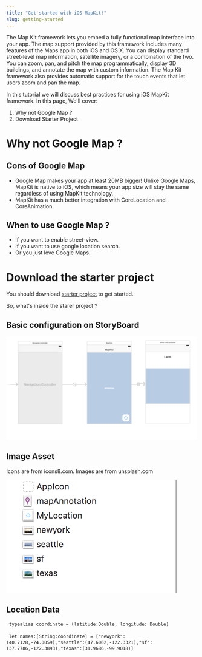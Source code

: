 ```yaml
---
title: "Get started with iOS MapKit!"
slug: getting-started
---
```


The Map Kit framework lets you embed a fully functional map interface into your app. The map support provided by this framework includes many features of the Maps app in both iOS and OS X. You can display standard street-level map information, satellite imagery, or a combination of the two. You can zoom, pan, and pitch the map programmatically, display 3D buildings, and annotate the map with custom information. The Map Kit framework also provides automatic support for the touch events that let users zoom and pan the map.

In this tutorial we will discuss best practices for using iOS MapKit framework. In this page, We'll cover:

1. Why not Google Map ?
2. Download Starter Project

# Why not Google Map ?

## Cons of Google Map

- Google Map makes your app at least 20MB bigger! Unlike Google Maps, MapKit is native to iOS, which means your app size will stay the same regardless of using MapKit technology.
- MapKit has a much better integration with CoreLocation and CoreAnimation.

## When to use Google Map ?

- If you want to enable street-view.
- If you want to use google location search.
- Or you just love Google Maps.

# Download the starter project

You should download [starter project](https://github.com/hao44le/MapKit-Tutorial-Beginner) to get started.

So, what's inside the starer project ?

## Basic configuration on StoryBoard

![StoryBoard Setup](assets/storyboard.png "StoryBoard Setup")

## Image Asset

Icons are from icons8.com. Images are from unsplash.com

![Image Asset](assets/images.png "Image Asset")

## Location Data

```
 typealias coordinate = (latitude:Double, longitude: Double)
    
 let names:[String:coordinate] = ["newyork":(40.7128,-74.0059),"seattle":(47.6062,-122.3321),"sf":(37.7786,-122.3893),"texas":(31.9686,-99.9018)]

```

